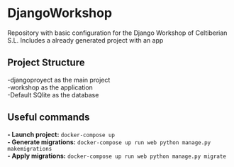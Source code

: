 # DjangoWorkshop
Repository with basic configuration for the Django Workshop of Celtiberian S.L. Includes a already generated project with an app

## Project Structure
-djangoproyect as the main project  
-workshop as the application  
-Default SQlite as the database  

## Useful commands
**- Launch project:** `docker-compose up`  
**- Generate migrations:** `docker-compose up run web python manage.py makemigrations`  
**- Apply migrations:** `docker-compose up run web python manage.py migrate`  
